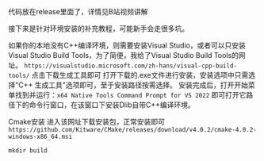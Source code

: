 代码放在release里面了，详情见B站视频讲解

接下来是针对环境安装的补充教程，可能新手会走很多坑。

如果你的本地没有C++编译环境，则需要安装Visual Studio，或者可以只安装Visual Studio Build Tools，为了简便，我给了Visual Studio Build Tools的网址。
`https://visualstudio.microsoft.com/zh-hans/visual-cpp-build-tools/`
点击下载生成工具即可
打开下载的.exe文件进行安装，安装选项中只需选择"C++ 生成工具"选项即可，至于安装路径按需选择。
安装完成后，打开开始菜单找到并运行：`x64 Native Tools Command Prompt for VS 2022`
即可打开它路径下的命令行窗口，在该窗口下安装Dlib自带C++编译环境。

Cmake安装
进入该网址下载安装包，正常安装即可
`https://github.com/Kitware/CMake/releases/download/v4.0.2/cmake-4.0.2-windows-x86_64.msi`

```
mkdir build
```
